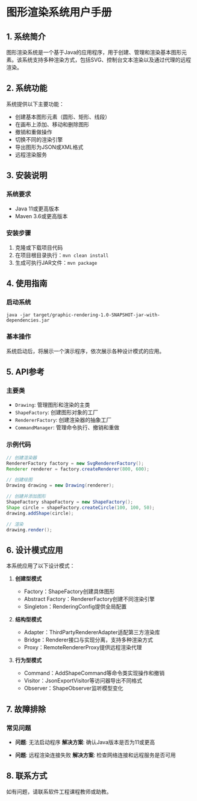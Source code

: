 # 图形渲染系统用户手册

## 1. 系统简介

图形渲染系统是一个基于Java的应用程序，用于创建、管理和渲染基本图形元素。该系统支持多种渲染方式，包括SVG、控制台文本渲染以及通过代理的远程渲染。

## 2. 系统功能

系统提供以下主要功能：

- 创建基本图形元素（圆形、矩形、线段）
- 在画布上添加、移动和删除图形
- 撤销和重做操作
- 切换不同的渲染引擎
- 导出图形为JSON或XML格式
- 远程渲染服务

## 3. 安装说明

### 系统要求
- Java 11或更高版本
- Maven 3.6或更高版本

### 安装步骤
1. 克隆或下载项目代码
2. 在项目根目录执行：`mvn clean install`
3. 生成可执行JAR文件：`mvn package`

## 4. 使用指南

### 启动系统
```
java -jar target/graphic-rendering-1.0-SNAPSHOT-jar-with-dependencies.jar
```

### 基本操作
系统启动后，将展示一个演示程序，依次展示各种设计模式的应用。

## 5. API参考

### 主要类
- `Drawing`: 管理图形和渲染的主类
- `ShapeFactory`: 创建图形对象的工厂
- `RendererFactory`: 创建渲染器的抽象工厂
- `CommandManager`: 管理命令执行、撤销和重做

### 示例代码
```java
// 创建渲染器
RendererFactory factory = new SvgRendererFactory();
Renderer renderer = factory.createRenderer(800, 600);

// 创建绘图
Drawing drawing = new Drawing(renderer);

// 创建并添加图形
ShapeFactory shapeFactory = new ShapeFactory();
Shape circle = shapeFactory.createCircle(100, 100, 50);
drawing.addShape(circle);

// 渲染
drawing.render();
```

## 6. 设计模式应用

本系统应用了以下设计模式：

1. **创建型模式**
   - Factory：ShapeFactory创建具体图形
   - Abstract Factory：RendererFactory创建不同渲染引擎
   - Singleton：RenderingConfig提供全局配置

2. **结构型模式**
   - Adapter：ThirdPartyRendererAdapter适配第三方渲染库
   - Bridge：Renderer接口与实现分离，支持多种渲染方式
   - Proxy：RemoteRendererProxy提供远程渲染代理

3. **行为型模式**
   - Command：AddShapeCommand等命令类实现操作和撤销
   - Visitor：JsonExportVisitor等访问器导出不同格式
   - Observer：ShapeObserver监听模型变化

## 7. 故障排除

### 常见问题
- **问题**: 无法启动程序
  **解决方案**: 确认Java版本是否为11或更高

- **问题**: 远程渲染连接失败
  **解决方案**: 检查网络连接和远程服务是否可用

## 8. 联系方式

如有问题，请联系软件工程课程教师或助教。 